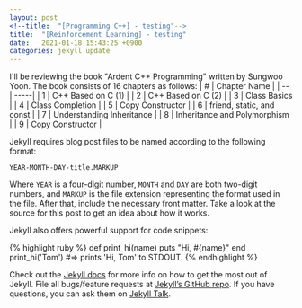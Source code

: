 ```yaml
---
layout: post
<!--title:  "[Programming C++] - testing"-->
title:  "[Reinforcement Learning] - testing"
date:   2021-01-18 15:43:25 +0900
categories: jekyll update
---
```

I'll be reviewing the book "Ardent C++ Programming" written by Sungwoo Yoon.
The book consists of 16 chapters as follows:
| #  | Chapter Name |
| -- | -----|
| 1  | C++ Based on C (1) |
| 2  | C++ Based on C (2) |
| 3  | Class Basics |
| 4  | Class Completion |
| 5  | Copy Constructor |
| 6  | friend, static, and const |
| 7  | Understanding Inheritance |
| 8  | Inheritance and Polymorphism |
| 9  | Copy Constructor |



Jekyll requires blog post files to be named according to the following format:

`YEAR-MONTH-DAY-title.MARKUP`

Where `YEAR` is a four-digit number, `MONTH` and `DAY` are both two-digit numbers, and `MARKUP` is the file extension representing the format used in the file. After that, include the necessary front matter. Take a look at the source for this post to get an idea about how it works.

Jekyll also offers powerful support for code snippets:

{% highlight ruby %}
def print_hi(name)
  puts "Hi, #{name}"
end
print_hi('Tom')
#=> prints 'Hi, Tom' to STDOUT.
{% endhighlight %}

Check out the [Jekyll docs][jekyll-docs] for more info on how to get the most out of Jekyll. File all bugs/feature requests at [Jekyll’s GitHub repo][jekyll-gh]. If you have questions, you can ask them on [Jekyll Talk][jekyll-talk].

[jekyll-docs]: https://jekyllrb.com/docs/home
[jekyll-gh]:   https://github.com/jekyll/jekyll
[jekyll-talk]: https://talk.jekyllrb.com/
